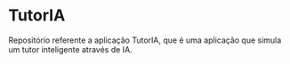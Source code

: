 # TutorIA
Repositório referente a aplicação TutorIA, que é uma aplicação que simula um tutor inteligente através de IA.
